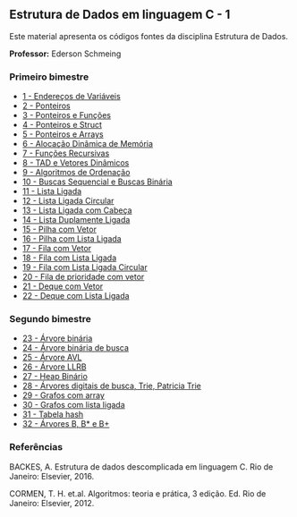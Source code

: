 ## Estrutura de Dados em linguagem C - 1

Este material apresenta os códigos fontes da disciplina Estrutura de Dados. 

**Professor:** Ederson Schmeing

### Primeiro bimestre

  - [1 - Endereços de Variáveis](https://github.com/edersonschmeing/estrutura-de-dados-em-c-1/tree/main/endereco-de-variaveis)
  - [2 - Ponteiros](https://github.com/edersonschmeing/estrutura-de-dados-em-c-1/tree/main/ponteiros)
  - [3 - Ponteiros e Funções](https://github.com/edersonschmeing/estrutura-de-dados-em-c-1/tree/main/ponteiros-e-funcoes)
  - [4 - Ponteiros e Struct ](https://github.com/edersonschmeing/estrutura-de-dados-em-c-1/tree/main/ponteiros-e-struct)
  - [5 - Ponteiros e Arrays ](https://github.com/edersonschmeing/estrutura-de-dados-em-c-1/tree/main/ponteiros-e-arrays)
  - [6 - Alocação Dinâmica de Memória](https://github.com/edersonschmeing/estrutura-de-dados-em-c-1/tree/main/alocacao-dinamica-de-memoria)
  - [7 - Funções Recursivas](https://github.com/edersonschmeing/estrutura-de-dados-em-c-1/tree/main/funcoes-recursivas)
  - [8 - TAD e Vetores Dinâmicos](https://github.com/edersonschmeing/estrutura-de-dados-em-c-1/tree/main/tad-e-vetor-dinamico)
  - [9 - Algoritmos de Ordenação]() 
  - [10  - Buscas Sequencial e Buscas Binária](https://github.com/edersonschmeing/estrutura-de-dados-em-c-1/tree/main/tad-e-vetor-dinamico)  
  - [11 - Lista Ligada](https://github.com/edersonschmeing/estrutura-de-dados-em-c-1/tree/main/lista-ligada)
  - [12 - Lista Ligada Circular](https://github.com/edersonschmeing/estrutura-de-dados-em-c-1/tree/main/lista-ligada-circular)
  - [13 - Lista Ligada com Cabeça](https://github.com/edersonschmeing/estrutura-de-dados-em-c-1/tree/main/lista-ligada-com-cabeca)
  - [14 - Lista Duplamente Ligada](https://github.com/edersonschmeing/estrutura-de-dados-em-c-1/tree/main/lista-duplamente-ligada)
  - [15 - Pilha com Vetor](https://github.com/edersonschmeing/estrutura-de-dados-em-c-1/tree/main/pilha-como-vetor)
  - [16 - Pilha com Lista Ligada](https://github.com/edersonschmeing/estrutura-de-dados-em-c-1/tree/main/pilha-como-lista-ligada)
  - [17 - Fila com Vetor](https://github.com/edersonschmeing/estrutura-de-dados-em-c-1/tree/main/fila-como-vetor)
  - [18 - Fila com Lista Ligada](https://github.com/edersonschmeing/estrutura-de-dados-em-c-1/tree/main/fila-como-lista-ligada)
  - [19 - Fila com Lista Ligada Circular](https://github.com/edersonschmeing/estrutura-de-dados-em-c-1/tree/main/fila-como-lista-ligada-circular) 
  - [20 - Fila de prioridade com vetor]()   
  - [21 - Deque com Vetor](https://github.com/edersonschmeing/estrutura-de-dados-em-c-1/tree/main/deque-como-vetor)
  - [22 - Deque com Lista Ligada](https://github.com/edersonschmeing/estrutura-de-dados-em-c-1/tree/main/deque-como-lista-ligada)
  
  
 ### Segundo bimestre
 
  - [23 - Árvore binária](https://github.com/edersonschmeing/estrutura-de-dados-em-c-1/tree/main/arvore-binaria)
  - [24 - Árvore binária de busca](https://github.com/edersonschmeing/estrutura-de-dados-em-c-1/tree/main/arvore-binaria-de-busca)
  - [25 - Árvore AVL]()   
  - [26 - Árvore LLRB](https://github.com/edersonschmeing/estrutura-de-dados-em-c-1/tree/main/arvore-LLRB) 
  - [27 - Heap Binário]()  
  - [28 - Árvores digitais de busca, Trie, Patricia Trie](https://github.com/edersonschmeing/estrutura-de-dados-em-c-1/tree/main/arvore-patricia-trie)  
  - [29 - Grafos com array](https://github.com/edersonschmeing/estrutura-de-dados-em-c-1/tree/main/grafos-com-array)
  - [30 - Grafos com lista ligada](https://github.com/edersonschmeing/estrutura-de-dados-em-c-1/tree/main/grafos-com-lista-ligada)
  - [31 - Tabela hash](https://github.com/edersonschmeing/estrutura-de-dados-em-c-1/tree/main/tabela-hash)
  - [32 - Árvores B, B* e B+](https://github.com/edersonschmeing/estrutura-de-dados-em-c-1/tree/main/arvore-b%2B)
  

### Referências 

BACKES, A. Estrutura de dados descomplicada em linguagem C. Rio de Janeiro: Elsevier, 2016.

CORMEN, T. H. et.al. Algoritmos: teoria e prática, 3 edição. Ed. Rio de Janeiro: Elsevier, 2012.

